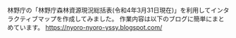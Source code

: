 林野庁の「林野庁森林資源現況総括表(令和4年3月31日現在)」を利用してインタラクティブマップを作成してみました。
作業内容は以下のブログに簡単にまとめています。
https://nyoro-nyoro-yssy.blogspot.com/

